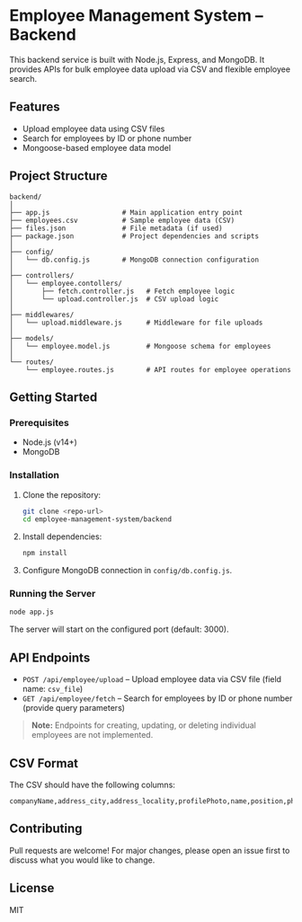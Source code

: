 # Employee Management System – Backend

This backend service is built with Node.js, Express, and MongoDB. It provides APIs for bulk employee data upload via CSV and flexible employee search.

## Features

- Upload employee data using CSV files
- Search for employees by ID or phone number
- Mongoose-based employee data model

## Project Structure

```
backend/
│
├── app.js                  # Main application entry point
├── employees.csv           # Sample employee data (CSV)
├── files.json              # File metadata (if used)
├── package.json            # Project dependencies and scripts
│
├── config/
│   └── db.config.js        # MongoDB connection configuration
│
├── controllers/
│   └── employee.contollers/
│       ├── fetch.controller.js   # Fetch employee logic
│       └── upload.controller.js  # CSV upload logic
│
├── middlewares/
│   └── upload.middleware.js      # Middleware for file uploads
│
├── models/
│   └── employee.model.js         # Mongoose schema for employees
│
└── routes/
    └── employee.routes.js        # API routes for employee operations
```

## Getting Started

### Prerequisites

- Node.js (v14+)
- MongoDB

### Installation

1. Clone the repository:
   ```sh
   git clone <repo-url>
   cd employee-management-system/backend
   ```

2. Install dependencies:
   ```sh
   npm install
   ```

3. Configure MongoDB connection in `config/db.config.js`.

### Running the Server

```sh
node app.js
```

The server will start on the configured port (default: 3000).

## API Endpoints

- `POST /api/employee/upload` – Upload employee data via CSV file (field name: `csv_file`)
- `GET /api/employee/fetch` – Search for employees by ID or phone number (provide query parameters)

> **Note:** Endpoints for creating, updating, or deleting individual employees are not implemented.

## CSV Format

The CSV should have the following columns:

```
companyName,address_city,address_locality,profilePhoto,name,position,phoneNumber,email,role,updatedAt
```

## Contributing

Pull requests are welcome! For major changes, please open an issue first to discuss what you would like to change.

## License

MIT
